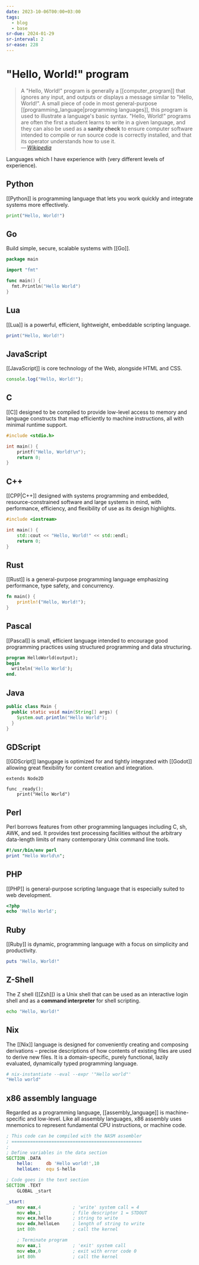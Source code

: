 ```yaml
---
date: 2023-10-06T00:00+03:00
tags:
  - blog
  - base
sr-due: 2024-01-29
sr-interval: 2
sr-ease: 228
---
```


# "Hello, World!" program

> A "Hello, World!" program is generally a [[computer_program]] that ignores any
> input, and outputs or displays a message similar to "Hello, World!". A small
> piece of code in most general-purpose [[programming_language|programming
> languages]], this program is used to illustrate a language's basic syntax.
> "Hello, World!" programs are often the first a student learns to write in a
> given language, and they can also be used as a **sanity check** to ensure
> computer software intended to compile or run source code is correctly
> installed, and that its operator understands how to use it.\
> — <cite>[Wikipedia](https://en.wikipedia.org/wiki/%22Hello,_World!%22_program)</cite>

Languages which I have experience with (very different levels of experience).

## Python

[[Python]] is programming language that lets you work quickly and integrate
systems more effectively.

```python
print("Hello, World!")
```

## Go

Build simple, secure, scalable systems with [[Go]].

```go
package main

import "fmt"

func main() {
  fmt.Println("Hello World")
}
```

## Lua

[[Lua]] is a powerful, efficient, lightweight, embeddable scripting language.

```lua
print("Hello, World!")
```

## JavaScript

[[JavaScript]] is core technology of the Web, alongside HTML and CSS.

```javascript
console.log("Hello, World!");
```

## C

[[C]] designed to be compiled to provide low-level access to memory and language
constructs that map efficiently to machine instructions, all with minimal
runtime support.

```c
#include <stdio.h>

int main() {
    printf("Hello, World!\n");
    return 0;
}
```

## C++

[[CPP|C++]] designed with systems programming and embedded, resource-constrained
software and large systems in mind, with performance, efficiency, and
flexibility of use as its design highlights.

```cpp
#include <iostream>

int main() {
    std::cout << "Hello, World!" << std::endl;
    return 0;
}
```

## Rust

[[Rust]] is a general-purpose programming language emphasizing performance, type
safety, and concurrency.

```rust
fn main() {
    println!("Hello, World!");
}
```

## Pascal

[[Pascal]] is small, efficient language intended to encourage good programming
practices using structured programming and data structuring.

```pascal
program HelloWorld(output);
begin
  writeln('Hello World');
end.
```

## Java

```java
public class Main {
  public static void main(String[] args) {
    System.out.println("Hello World");
  }
}
```

## GDScript

[[GDScript]] langugage is optimized for and tightly integrated with [[Godot]]
allowing great flexibility for content creation and integration.

```gdscript
extends Node2D

func _ready():
    print("Hello World")
```

## Perl

Perl borrows features from other programming languages including C, sh, AWK, and
sed. It provides text processing facilities without the arbitrary data-length
limits of many contemporary Unix command line tools.

```perl
#!/usr/bin/env perl
print "Hello World\n";
```

## PHP

[[PHP]] is general-purpose scripting language that is especially suited to web
development.

```php
<?php
echo 'Hello World';
```

## Ruby

[[Ruby]] is dynamic, programming language with a focus on simplicity and
productivity.

```ruby
puts "Hello, World!"
```

## Z-Shell

The Z shell ([[Zsh]]) is a Unix shell that can be used as an interactive login shell
and as a **command interpreter** for shell scripting.

```zsh
echo "Hello, World!"
```

## Nix

The [[Nix]] language is designed for conveniently creating and composing
derivations – precise descriptions of how contents of existing files are used to
derive new files. It is a domain-specific, purely functional, lazily evaluated,
dynamically typed programming language.

```nix
# nix-instantiate --eval --expr '"Hello world"'
"Hello world"
```

## x86 assembly language

Regarded as a programming language, [[assembly_language]] is machine-specific
and low-level. Like all assembly languages, x86 assembly uses mnemonics to
represent fundamental CPU instructions, or machine code.

```asm
; This code can be compiled with the NASM assembler
; =================================================
;
; Define variables in the data section
SECTION .DATA
	hello:     db 'Hello world!',10
	helloLen:  equ $-hello

; Code goes in the text section
SECTION .TEXT
	GLOBAL _start

_start:
	mov eax,4            ; 'write' system call = 4
	mov ebx,1            ; file descriptor 1 = STDOUT
	mov ecx,hello        ; string to write
	mov edx,helloLen     ; length of string to write
	int 80h              ; call the kernel

	; Terminate program
	mov eax,1            ; 'exit' system call
	mov ebx,0            ; exit with error code 0
	int 80h              ; call the kernel
```
